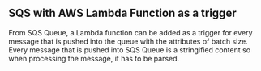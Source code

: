 ## SQS with AWS Lambda Function as a trigger

From SQS Queue, a Lambda function can be added as a trigger for every message that is pushed into the queue with the attributes of batch size. Every message that is pushed into SQS Queue is a stringified content so when processing the message, it has to be parsed. 
